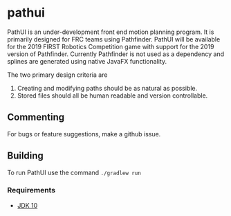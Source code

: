 # pathui

PathUI is an under-development front end motion planning program. It is primarily designed for FRC teams using Pathfinder. PathUI will be available for the 2019 FIRST Robotics Competition game with support for the 2019 version of Pathfinder. Currently Pathfinder is not used as a dependency and splines are generated using native JavaFX functionality.

The two primary design criteria are
1. Creating and modifying paths should be as natural as possible.
2. Stored files should all be human readable and version controllable.

## Commenting
For bugs or feature suggestions, make a github issue.

## Building

To run PathUI use the command `./gradlew run`


### Requirements
- [JDK 10](http://www.oracle.com/technetwork/java/javase/downloads/jdk10-downloads-4416644.html)
